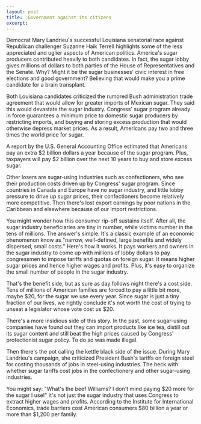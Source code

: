 ```yaml
---
layout: post
title:  Government against its citizens
excerpt:
---
```












Democrat Mary Landrieu's successful Louisiana senatorial race against Republican challenger Suzanne Haik Terrell highlights some of the less appreciated and uglier aspects of American politics. America's sugar producers contributed heavily to both candidates. In fact, the sugar lobby gives millions of dollars to both parties of the House of Representatives and the Senate. Why? Might it be the sugar businesses' civic interest in free elections and good government? Believing that would make you a prime candidate for a brain transplant.

Both Louisiana candidates criticized the rumored Bush administration trade agreement that would allow for greater imports of Mexican sugar. They said this would devastate the sugar industry. Congress' sugar program already in force guarantees a minimum price to domestic sugar producers by restricting imports, and buying and storing excess production that would otherwise depress market prices. As a result, Americans pay two and three times the world price for sugar.

A report by the U.S. General Accounting Office estimated that Americans pay an extra $2 billion dollars a year because of the sugar program. Plus, taxpayers will pay $2 billion over the next 10 years to buy and store excess sugar.

Other losers are sugar-using industries such as confectioners, who see their production costs driven up by Congress' sugar program. Since countries in Canada and Europe have no sugar industry, and little lobby pressure to drive up sugar prices, their confectioners become relatively more competitive. Then there's lost export earnings by poor nations in the Caribbean and elsewhere because of our import restrictions.

You might wonder how this consumer rip-off sustains itself. After all, the sugar industry beneficiaries are tiny in number, while victims number in the tens of millions. The answer's simple. It's a classic example of an economic phenomenon know as "narrow, well-defined, large benefits and widely dispersed, small costs." Here's how it works. It pays workers and owners in the sugar industry to come up with millions of lobby dollars to pay congressmen to impose tariffs and quotas on foreign sugar. It means higher sugar prices and hence higher wages and profits. Plus, it's easy to organize the small number of people in the sugar industry.

That's the benefit side, but as sure as day follows night there's a cost side. Tens of millions of American families are forced to pay a little bit more, maybe $20, for the sugar we use every year. Since sugar is just a tiny fraction of our lives, we rightly conclude it's not worth the cost of trying to unseat a legislator whose vote cost us $20.

There's a more insidious side of this story. In the past, some sugar-using companies have found out they can import products like ice tea, distill out its sugar content and still beat the high prices caused by Congress' protectionist sugar policy. To do so was made illegal.

Then there's the pot calling the kettle black side of the issue. During Mary Landrieu's campaign, she criticized President Bush's tariffs on foreign steel for costing thousands of jobs in steel-using industries. The heck with whether sugar tariffs cost jobs in the confectionery and other sugar-using industries.

You might say: "What's the beef Williams? I don't mind paying $20 more for the sugar I use!" It's not just the sugar industry that uses Congress to extract higher wages and profits. According to the Institute for International Economics, trade barriers cost American consumers $80 billion a year or more than $1,200 per family.



